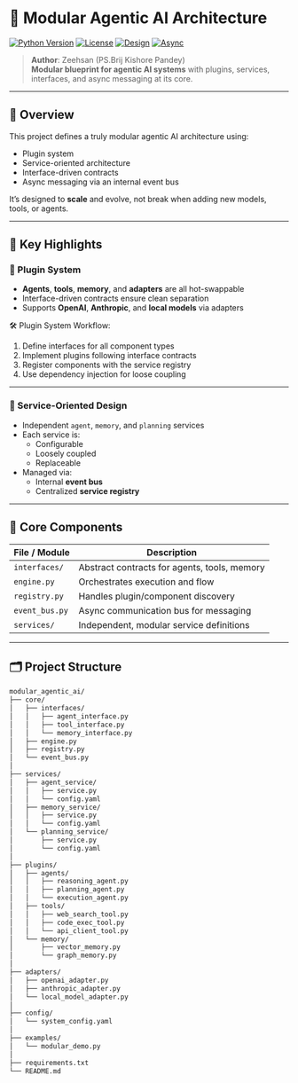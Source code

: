 # 🤖 Modular Agentic AI Architecture

[![Python Version](https://img.shields.io/badge/python-3.9%2B-blue.svg)](https://www.python.org/)
[![License](https://img.shields.io/badge/license-MIT-green.svg)](./LICENSE)
[![Design](https://img.shields.io/badge/architecture-plugin--based-lightgrey.svg)]()
[![Async](https://img.shields.io/badge/messaging-event--driven-orange.svg)]()

> **Author**: Zeehsan (PS.Brij Kishore Pandey)  
> **Modular blueprint for agentic AI systems** with plugins, services, interfaces, and async messaging at its core.

---

## 🧩 Overview

This project defines a truly modular agentic AI architecture using:

- Plugin system
- Service-oriented architecture
- Interface-driven contracts
- Async messaging via an internal event bus

It’s designed to **scale** and evolve, not break when adding new models, tools, or agents.

---

## 🚀 Key Highlights

### 🔌 Plugin System

- **Agents**, **tools**, **memory**, and **adapters** are all hot-swappable
- Interface-driven contracts ensure clean separation
- Supports **OpenAI**, **Anthropic**, and **local models** via adapters

🛠️ Plugin System Workflow:
1. Define interfaces for all component types
2. Implement plugins following interface contracts
3. Register components with the service registry
4. Use dependency injection for loose coupling

---

### 🧱 Service-Oriented Design

- Independent `agent`, `memory`, and `planning` services
- Each service is:
  - Configurable
  - Loosely coupled
  - Replaceable
- Managed via:
  - Internal **event bus**
  - Centralized **service registry**

---

## 🧠 Core Components

| File / Module     | Description                                |
|-------------------|--------------------------------------------|
| `interfaces/`     | Abstract contracts for agents, tools, memory |
| `engine.py`       | Orchestrates execution and flow            |
| `registry.py`     | Handles plugin/component discovery         |
| `event_bus.py`    | Async communication bus for messaging      |
| `services/`       | Independent, modular service definitions   |

---

## 🗂 Project Structure

```bash
modular_agentic_ai/
├── core/
│   ├── interfaces/
│   │   ├── agent_interface.py
│   │   ├── tool_interface.py
│   │   └── memory_interface.py
│   ├── engine.py
│   ├── registry.py
│   └── event_bus.py
│
├── services/
│   ├── agent_service/
│   │   ├── service.py
│   │   └── config.yaml
│   ├── memory_service/
│   │   ├── service.py
│   │   └── config.yaml
│   └── planning_service/
│       ├── service.py
│       └── config.yaml
│
├── plugins/
│   ├── agents/
│   │   ├── reasoning_agent.py
│   │   ├── planning_agent.py
│   │   └── execution_agent.py
│   ├── tools/
│   │   ├── web_search_tool.py
│   │   ├── code_exec_tool.py
│   │   └── api_client_tool.py
│   └── memory/
│       ├── vector_memory.py
│       └── graph_memory.py
│
├── adapters/
│   ├── openai_adapter.py
│   ├── anthropic_adapter.py
│   └── local_model_adapter.py
│
├── config/
│   └── system_config.yaml
│
├── examples/
│   └── modular_demo.py
│
├── requirements.txt
└── README.md
